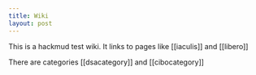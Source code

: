 ```yaml
---
title: Wiki
layout: post
---
```


This is a hackmud test wiki. It links to pages like [[iaculis]] and [[libero]]

There are categories [[dsacategory]] and [[cibocategory]]